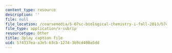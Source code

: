 ```yaml
---
content_type: resource
description: ''
file: null
file_location: /coursemedia/5-07sc-biological-chemistry-i-fall-2013/574337eaa3e563cb12743b9cd408a5dd_nctbjbX6E.srt
file_type: application/x-subrip
resourcetype: Other
title: 3play caption file
uid: 574337ea-a3e5-63cb-1274-3b9cd408a5dd
---
```

